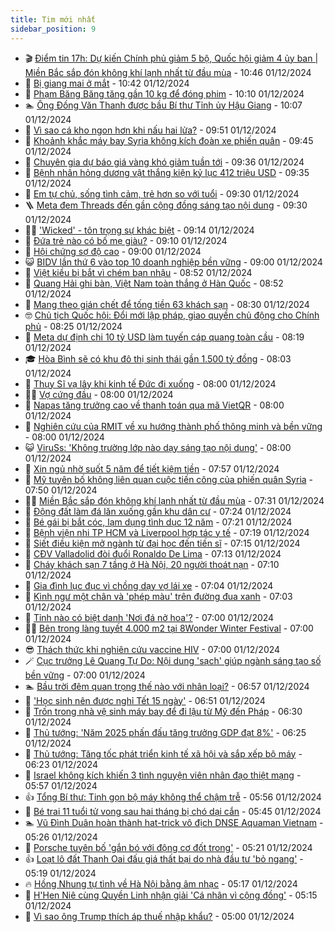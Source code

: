 ```yaml
---
title: Tim mới nhất
sidebar_position: 9
---
```


<!-- vnexpress-tin-moi-nhat:START -->
- 🎬 [Điểm tin 17h: Dự kiến Chính phủ giảm 5 bộ, Quốc hội giảm 4 ủy ban | Miền Bắc sắp đón không khí lạnh nhất từ đầu mùa](https://vnexpress.net/diem-tin-17h-du-kien-chinh-phu-giam-5-bo-quoc-hoi-giam-4-uy-ban-mien-bac-sap-don-khong-khi-lanh-nhat-tu-dau-mua-4822531.html) - 10:46 01/12/2024
- 🐎 [Bị giang mai ở mắt](https://vnexpress.net/bi-giang-mai-o-mat-4822499.html) - 10:42 01/12/2024
- 🦍 [Phạm Băng Băng tăng gần 10 kg để đóng phim](https://vnexpress.net/pham-bang-bang-tang-gan-10-kg-de-dong-phim-4822519.html) - 10:10 01/12/2024
- 🏊 [Ông Đồng Văn Thanh được bầu Bí thư Tỉnh ủy Hậu Giang](https://vnexpress.net/ong-dong-van-thanh-duoc-bau-bi-thu-tinh-uy-hau-giang-4822528.html) - 10:07 01/12/2024
- 🎊 [Vì sao cá kho ngon hơn khi nấu hai lửa?](https://vnexpress.net/vi-sao-ca-kho-ngon-hon-khi-nau-hai-lua-4822518.html) - 09:51 01/12/2024
- 🎃 [Khoảnh khắc máy bay Syria không kích đoàn xe phiến quân](https://vnexpress.net/khoanh-khac-may-bay-syria-khong-kich-doan-xe-phien-quan-4822509.html) - 09:45 01/12/2024
- 🧰 [Chuyên gia dự báo giá vàng khó giảm tuần tới](https://vnexpress.net/chuyen-gia-du-bao-gia-vang-kho-giam-tuan-toi-4822504.html) - 09:36 01/12/2024
- 🔭 [Bệnh nhân hỏng dương vật thắng kiện kỷ lục 412 triệu USD](https://vnexpress.net/benh-nhan-hong-duong-vat-thang-kien-ky-luc-412-trieu-usd-4822514.html) - 09:35 01/12/2024
- 🫶 [Em tự chủ, sống tình cảm, trẻ hơn so với tuổi](https://vnexpress.net/em-tu-chu-song-tinh-cam-tre-hon-so-voi-tuoi-4821381.html) - 09:30 01/12/2024
- 🪜 [Meta đem Threads đến gần cộng đồng sáng tạo nội dung](https://vnexpress.net/meta-dem-threads-den-gan-cong-dong-sang-tao-noi-dung-4822523.html) - 09:30 01/12/2024
- 👨‍🏫 [&#39;Wicked&#39; - tôn trọng sự khác biệt](https://vnexpress.net/giai-tri/phim/thu-vien-phim/wicked-755) - 09:14 01/12/2024
- 🎊 [Đứa trẻ nào có bố mẹ giàu?](https://vnexpress.net/dua-tre-nao-co-bo-me-giau-4821422.html) - 09:10 01/12/2024
- 🎊 [Hội chứng sợ độ cao](https://vnexpress.net/hoi-chung-so-do-cao-4821425.html) - 09:00 01/12/2024
- 😺 [BIDV lần thứ 6 vào top 10 doanh nghiệp bền vững](https://vnexpress.net/bidv-lan-thu-6-vao-top-10-doanh-nghiep-ben-vung-4822447.html) - 09:00 01/12/2024
- 🐘 [Việt kiều bị bắt vì chém bạn nhậu](https://vnexpress.net/viet-kieu-bi-bat-vi-chem-ban-nhau-4822512.html) - 08:52 01/12/2024
- 🌁 [Quang Hải ghi bàn, Việt Nam toàn thắng ở Hàn Quốc](https://vnexpress.net/quang-hai-ghi-ban-viet-nam-toan-thang-o-han-quoc-4822517.html) - 08:52 01/12/2024
- 🐲 [Mang theo gián chết để tống tiền 63 khách sạn](https://vnexpress.net/mang-theo-gian-chet-de-tong-tien-63-khach-san-4822500.html) - 08:30 01/12/2024
- 🤓 [Chủ tịch Quốc hội: Đổi mới lập pháp, giao quyền chủ động cho Chính phủ](https://vnexpress.net/chu-tich-quoc-hoi-doi-moi-lap-phap-giao-quyen-chu-dong-cho-chinh-phu-4822469.html) - 08:25 01/12/2024
- 💪 [Meta dự định chi 10 tỷ USD làm tuyến cáp quang toàn cầu](https://vnexpress.net/meta-du-dinh-chi-10-ty-usd-lam-tuyen-cap-quang-toan-cau-4822429.html) - 08:19 01/12/2024
- 🎓 [Hòa Bình sẽ có khu đô thị sinh thái gần 1.500 tỷ đồng](https://vnexpress.net/hoa-binh-se-co-khu-do-thi-sinh-thai-gan-1-500-ty-dong-4822497.html) - 08:03 01/12/2024
- 🫣 [Thụy Sĩ vạ lây khi kinh tế Đức đi xuống](https://vnexpress.net/thuy-si-va-lay-khi-kinh-te-duc-di-xuong-4822456.html) - 08:00 01/12/2024
- 🧑‍💻 [Vợ cứng đầu](https://vnexpress.net/vo-cung-dau-4822385.html) - 08:00 01/12/2024
- 🐲 [Napas tăng trưởng cao về thanh toán qua mã VietQR](https://vnexpress.net/napas-tang-truong-cao-ve-thanh-toan-qua-ma-vietqr-4822448.html) - 08:00 01/12/2024
- 🌝 [Nghiên cứu của RMIT về xu hướng thành phố thông minh và bền vững](https://vnexpress.net/nghien-cuu-cua-rmit-ve-xu-huong-thanh-pho-thong-minh-va-ben-vung-4822441.html) - 08:00 01/12/2024
- 😺 [ViruSs: &#39;Không trường lớp nào dạy sáng tạo nội dung&#39;](https://vnexpress.net/viruss-khong-truong-lop-nao-day-sang-tao-noi-dung-4822420.html) - 08:00 01/12/2024
- 🐎 [Xin ngủ nhờ suốt 5 năm để tiết kiệm tiền](https://vnexpress.net/xin-ngu-nho-suot-5-nam-de-tiet-kiem-tien-4822406.html) - 07:57 01/12/2024
- 🎡 [Mỹ tuyên bố không liên quan cuộc tiến công của phiến quân Syria](https://vnexpress.net/my-tuyen-bo-khong-lien-quan-cuoc-tien-cong-cua-phien-quan-syria-4822471.html) - 07:50 01/12/2024
- 👨‍🏫 [Miền Bắc sắp đón không khí lạnh nhất từ đầu mùa](https://vnexpress.net/mien-bac-sap-don-khong-khi-lanh-nhat-tu-dau-mua-4822484.html) - 07:31 01/12/2024
- 🦆 [Động đất làm đá lăn xuống gần khu dân cư](https://vnexpress.net/dong-dat-lam-da-lan-xuong-gan-khu-dan-cu-4822462.html) - 07:24 01/12/2024
- 🚦 [Bé gái bị bắt cóc, lạm dụng tình dục 12 năm](https://vnexpress.net/be-gai-bi-bat-coc-lam-dung-tinh-duc-trong-12-nam-4822472.html) - 07:21 01/12/2024
- 💫 [Bệnh viện nhi TP HCM và Liverpool hợp tác y tế](https://vnexpress.net/benh-vien-nhi-tp-hcm-va-liverpool-hop-tac-y-te-4822410.html) - 07:19 01/12/2024
- 🎉 [Siết điều kiện mở ngành từ đại học đến tiến sĩ](https://vnexpress.net/siet-dieu-kien-mo-nganh-tu-dai-hoc-den-tien-si-4822407.html) - 07:15 01/12/2024
- 🌋 [CĐV Valladolid đòi đuổi Ronaldo De Lima](https://vnexpress.net/cdv-valladolid-doi-duoi-ronaldo-de-lima-4822449.html) - 07:13 01/12/2024
- 🤖 [Cháy khách sạn 7 tầng ở Hà Nội, 20 người thoát nạn](https://vnexpress.net/chay-khach-san-7-tang-o-ha-noi-20-nguoi-thoat-nan-4822459.html) - 07:10 01/12/2024
- 🦏 [Gia đình lục đục vì chồng dạy vợ lái xe](https://vnexpress.net/gia-dinh-luc-duc-vi-chong-day-vo-lai-xe-4821223.html) - 07:04 01/12/2024
- 🦩 [Kình ngư một chân và &#39;phép màu&#39; trên đường đua xanh](https://vnexpress.net/kinh-ngu-mot-chan-va-phep-mau-tren-duong-dua-xanh-4822446.html) - 07:03 01/12/2024
- 👺 [Tỉnh nào có biệt danh &#39;Nơi đá nở hoa&#39;?](https://vnexpress.net/tinh-nao-co-biet-danh-noi-da-no-hoa-4820489.html) - 07:00 01/12/2024
- 🧑‍🏫 [Bên trong làng tuyết 4.000 m2 tại 8Wonder Winter Festival](https://vnexpress.net/ben-trong-lang-tuyet-4-000-m2-tai-8wonder-winter-festival-4822457.html) - 07:00 01/12/2024
- 😎 [Thách thức khi nghiên cứu vaccine HIV](https://vnexpress.net/thach-thuc-khi-nghien-cuu-vaccine-hiv-4822455.html) - 07:00 01/12/2024
- 🪄 [Cục trưởng Lê Quang Tự Do: Nội dung &#39;sạch&#39; giúp ngành sáng tạo số bền vững](https://vnexpress.net/cuc-truong-le-quang-tu-do-noi-dung-sach-giup-nganh-sang-tao-so-ben-vung-4822322.html) - 07:00 01/12/2024
- 🏊 [Bầu trời đêm quan trọng thế nào với nhân loại?](https://vnexpress.net/bau-troi-dem-quan-trong-the-nao-voi-nhan-loai-4822460.html) - 06:57 01/12/2024
- 💃 [&#39;Học sinh nên được nghỉ Tết 15 ngày&#39;](https://vnexpress.net/hoc-sinh-nen-duoc-nghi-tet-15-ngay-4822458.html) - 06:51 01/12/2024
- 🦆 [Trốn trong nhà vệ sinh máy bay để đi lậu từ Mỹ đến Pháp](https://vnexpress.net/tron-trong-nha-ve-sinh-may-bay-de-di-lau-tu-my-den-phap-4822451.html) - 06:30 01/12/2024
- 🎊 [Thủ tướng: &#39;Năm 2025 phấn đấu tăng trưởng GDP đạt 8%&#39;](https://vnexpress.net/thu-tuong-nam-2025-phan-dau-tang-truong-gdp-dat-8-4822453.html) - 06:25 01/12/2024
- 👺 [Thủ tướng: Tăng tốc phát triển kinh tế xã hội và sắp xếp bộ máy](https://vnexpress.net/thu-tuong-tang-toc-phat-trien-kinh-te-xa-hoi-va-sap-xep-bo-may-4822432.html) - 06:23 01/12/2024
- 🎡 [Israel không kích khiến 3 tình nguyện viên nhân đạo thiệt mạng](https://vnexpress.net/israel-khong-kich-khien-3-tinh-nguyen-vien-nhan-dao-thiet-mang-4822430.html) - 05:57 01/12/2024
- 👍 [Tổng Bí thư: Tinh gọn bộ máy không thể chậm trễ](https://vnexpress.net/tong-bi-thu-tinh-gon-bo-may-khong-the-cham-tre-4822439.html) - 05:56 01/12/2024
- 🐎 [Bé trai 11 tuổi tử vong sau hai tháng bị chó dại cắn](https://vnexpress.net/be-trai-11-tuoi-tu-vong-sau-hai-thang-bi-cho-dai-can-4822445.html) - 05:45 01/12/2024
- 🏊 [Vũ Đình Duân hoàn thành hat-trick vô địch DNSE Aquaman Vietnam](https://vnexpress.net/vu-dinh-duan-hoan-thanh-hat-trick-vo-dich-dnse-aquaman-vietnam-4822389.html) - 05:26 01/12/2024
- 🦩 [Porsche tuyên bố &#39;gắn bó với động cơ đốt trong&#39;](https://vnexpress.net/porsche-tuyen-bo-gan-bo-voi-dong-co-dot-trong-4822396.html) - 05:21 01/12/2024
- 👍 [Loạt lô đất Thanh Oai đấu giá thất bại do nhà đầu tư &#39;bỏ ngang&#39;](https://vnexpress.net/loat-lo-dat-thanh-oai-dau-gia-that-bai-do-nha-dau-tu-bo-ngang-4822452.html) - 05:19 01/12/2024
- 🔥 [Hồng Nhung tự tình về Hà Nội bằng âm nhạc](https://vnexpress.net/hong-nhung-tu-tinh-ve-ha-noi-bang-am-nhac-4822391.html) - 05:17 01/12/2024
- 💄 [H&#39;Hen Niê cùng Quyền Linh nhận giải &#39;Cá nhân vì cộng đồng&#39;](https://vnexpress.net/h-hen-nie-cung-quyen-linh-nhan-giai-ca-nhan-vi-cong-dong-4822435.html) - 05:15 01/12/2024
- 🤡 [Vì sao ông Trump thích áp thuế nhập khẩu?](https://vnexpress.net/vi-sao-ong-trump-thich-ap-thue-nhap-khau-4822416.html) - 05:00 01/12/2024<!-- vnexpress-tin-moi-nhat:END -->
